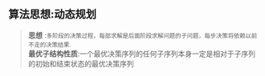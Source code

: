 算法思想:动态规划
-----
>  **思想** :<small>多阶段的决策过程，每部求解是后面阶段求解问题的子问题，每步决策将依赖以前不走的决策结果.</small><br/>
>  **最优子结构性质**:一个最优决策序列的任何子序列本身一定是相对于子序列的初始和结束状态的最优决策序列
